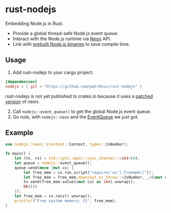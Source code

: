 # rust-nodejs

Embedding Node.js in Rust.  

- Provide a global thread-safe Node.js event queue.
- Interact with the Node.js runtime via [Neon](https://neon-bindings.com) API.
- Link with [prebuilt Node.js binaries](https://github.com/patr0nus/libnode/) to save compile time.


## Usage

1. Add rust-nodejs to your cargo project:
```toml
[dependencies]
nodejs = { git = "https://github.com/patr0nus/rust-nodejs" }
```
rust-nodejs is not yet published to crates.io because it uses a [patched version](https://github.com/patr0nus/neon/tree/napi-embedding) of neon.

2. Call `nodejs::event_queue()` to get the global Node.js event queue.
3. Go nuts, with `nodejs::neon` and the [EventQueue](https://docs.rs/neon/0.7.1-napi/neon/event/struct.EventQueue.html) we just got.


## Example
```rust
use nodejs::neon::{context::Context, types::JsNumber};

fn main() {
    let (tx, rx) = std::sync::mpsc::sync_channel::<i64>(0);
    let queue = nodejs::event_queue();
    queue.send(move |mut cx| {
        let free_mem = cx.run_script("require('os').freemem()")?;
        let free_mem = free_mem.downcast_or_throw::<JsNumber, _>(&mut cx)?;
        tx.send(free_mem.value(&mut cx) as i64).unwrap();
        Ok(())
    });
    let free_mem = rx.recv().unwrap();
    println!("Free system memory: {}", free_mem);
}
```
